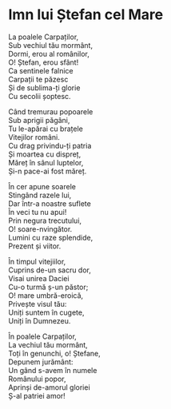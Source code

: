 # Imn lui Ștefan cel Mare

La poalele Carpaților,\
Sub vechiul tău mormânt,\
Dormi, erou al românilor,\
O! Ștefan, erou sfânt!\
Ca sentinele falnice\
Carpații te păzesc\
Și de sublima-ți glorie\
Cu secolii șoptesc.

Când tremurau popoarele\
Sub aprigii păgâni,\
Tu le-apărai cu brațele\
Vitejilor români.\
Cu drag privindu-ți patria\
Și moartea cu dispreț,\
Măreț în sânul luptelor,\
Și-n pace-ai fost măreț.

În cer apune soarele\
Stingând razele lui,\
Dar într-a noastre suflete\
În veci tu nu apui!\
Prin negura trecutului,\
O! soare-nvingător.\
Lumini cu raze splendide,\
Prezent și viitor.

În timpul vitejiilor,\
Cuprins de-un sacru dor,\
Visai unirea Daciei\
Cu-o turmă ș-un păstor;\
O! mare umbră-eroică,\
Privește visul tău:\
Uniți suntem în cugete,\
Uniți în Dumnezeu.

În poalele Carpaților,\
La vechiul tău mormânt,\
Toți în genunchi, o! Ștefane,\
Depunem jurământ:\
Un gând s-avem în numele\
Românului popor,\
Aprinși de-amorul gloriei\
Ș-al patriei amor!
